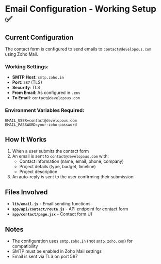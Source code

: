 # Email Configuration - Working Setup ✅

## Current Configuration

The contact form is configured to send emails to `contact@developous.com` using Zoho Mail.

### Working Settings:
- **SMTP Host**: `smtp.zoho.in`
- **Port**: `587` (TLS)
- **Security**: TLS
- **From Email**: As configured in `.env`
- **To Email**: `contact@developous.com`

### Environment Variables Required:
```env
EMAIL_USER=contact@developous.com
EMAIL_PASSWORD=your-zoho-password
```

## How It Works

1. When a user submits the contact form
2. An email is sent to `contact@developous.com` with:
   - Contact information (name, email, phone, company)
   - Project details (type, budget, timeline)
   - Project description
3. An auto-reply is sent to the user confirming their submission

## Files Involved

- **`lib/email.js`** - Email sending functions
- **`app/api/contact/route.js`** - API endpoint for contact form
- **`app/contact/page.jsx`** - Contact form UI

## Notes

- The configuration uses `smtp.zoho.in` (not `smtp.zoho.com`) for compatibility
- SMTP must be enabled in Zoho Mail settings
- Email is sent via TLS on port 587

